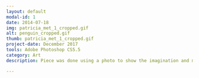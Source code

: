 ```yaml
---
layout: default
modal-id: 1
date: 2014-07-18
img: patricia_met_1_cropped.gif
alt: penguin_cropped.gif
thumb: patricia_met_1_cropped.gif
project-date: December 2017
tools: Adobe Photoshop CS5.5
category: Art
description: Piece was done using a photo to show the imagination and motion present in a still moment. Wee!

---
```



